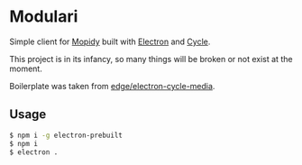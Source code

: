 # Modulari

Simple client for [Mopidy](https://www.mopidy.com) built with [Electron](http://electron.atom.io) and [Cycle](http://cycle.js.org).

This project is in its infancy, so many things will be broken or not exist at the moment.

Boilerplate was taken from [edge/electron-cycle-media](https://github.com/edge/electron-cycle-media).

## Usage
```sh
$ npm i -g electron-prebuilt
$ npm i
$ electron .
```
